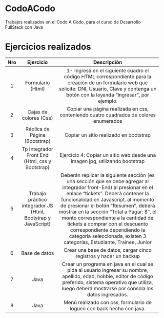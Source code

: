 # CodoACodo
Trabajos realizados en el Codo A Codo, para el curso de Desarrollo FullStack con Java


# Ejercicios realizados

| Nro | Ejercicio   | Descripción |
|:---:|:-------------:|:---------:|
|  1  | Formulario (Html)   | 1- Ingresá en el siguiente cuadro el código HTML correspondiente para la creación de un formulario web que solicite: DNI, Usuario, Clave y contenga un botón con la leyenda “Ingresar”, por ejemplo: |
|  2  | Cajas de colores (Css) | Copiar una página realizada en css, conteniendo cuatro cuadrados de colores enumerados |
|  3  | Réplica de Página (Bootstrap) | Copiar un sitio realizado en bootstrap |
|  4  | Tp Integrador Front End (Html, css y Bootstrap) | Ejercicio 4: Copiar un sitio web desde una imagen jpg, utilizando bootstrap |
|  5  | Trabajo práctico integrador JS (Html, Bootstrap y JavaScript) | Deberán replicar la siguiente sección (es una sección que se debe agregar al integrador front-End) al presionar en el enlace “tickets”. Deberá contener la funcionalidad en Javascript, al momento de presionar el botón “Resumen”, deberá mostrar en la sección “Total a Pagar: $”, el monto correspondiente a la cantidad de tickets a comprar con el descuento correspondiente dependiendo la categoría seleccionada, existen 3 categorías, Estudiante, Trainee, Junior |
|  6  | Base de datos | Crear una base de datos, cargar cinco registros y hacer un backup|
|  7  | Java | Crear un programa en java en el cual se pida al usuario ingresar su nombre, apellido, edad, hobbie, editor de código preferido, sistema operativo que utiliza, luego deberá mostrarse por consola los datos ingresados.|
|  8  | Java | Menú realizado con css, formulario de logueo con back hecho con java.|
